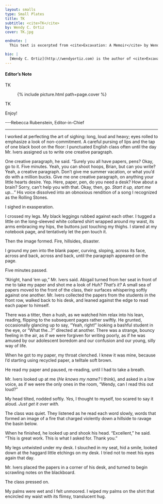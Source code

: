 ```yaml
---
layout: smalls
type: Small Plates
title: TK
subtitle: <cite>TK</cite>
by: Wendy C. Ortiz
cover: TK.jpg

endnote: |
  This text is excerpted from <cite>Excavation: A Memoir</cite> by Wendy C. Ortiz, copyright 2014 by Future Tense Books, used with permission from the author and Future Tense Books.

bio: |
  [Wendy C. Ortiz](http://wendyortiz.com) is the author of <cite>Excavation: A Memoir</cite> (Future Tense Books, July 2014) and <cite>Hollywood Notebook</cite> (Writ Large Press, Nov. 2014). She writes the monthly column "On the Trail of Mary Jane" for <cite>McSweeney's Internet Tendency</cite>, in which she explores medical marijuana dispensary culture in Southern California. Her work has appeared in <cite>The New York Times</cite>, <cite>Vol. 1 Brooklyn</cite>, <cite>The Nervous Breakdown</cite>, <cite>The Rumpus</cite>, and other journals both print and online. Wendy is the co-founder, curator and host of the decade-old [Rhapsodomancy Reading Series](http://www.rhapsodomancy.org).
---
```


<div class="intro" markdown="block">

<h4>Editor’s Note</h4>

TK

<figure class="right small">
  {% include picture.html path=page.cover %}
</figure>

TK

Enjoy!

---Rebecca Rubenstein, Editor-in-Chief

</div>

<hr />

I worked at perfecting the art of sighing: long, loud and heavy; eyes rolled to emphasize a look of non-commitment. A careful pursing of lips and the tap of one black boot on the floor: I punctuated English class often until the day Mr. Ivers assigned us to write one creative paragraph.

One creative paragraph, he said. “Surely you all have papers, pens? Okay, go to it. Five minutes. Yeah, you can shoot hoops, Brian, but can you write? Yeah, a creative paragraph. Don’t give me summer vacation, or what you’d do with a million bucks. Give me one creative paragraph, on anything your little hearts desire. Yep. Here, paper, pen, do you need a desk? How about a brain? Sorry, can’t help you with that. Okay, then, go. <i>Start it up, start me up…</i>” His voice dissolved into an obnoxious rendition of a song I recognized as the Rolling Stones.

I sighed in exasperation.

I crossed my legs. My black leggings rubbed against each other. I tugged a little on the long-sleeved white collared shirt wrapped around my waist, its arms embracing my hips, the buttons just touching my thighs. I stared at my notebook page, and tentatively let the pen touch it.

Then the image formed. Fire, hillsides, disaster.

I ground my pen into the blank paper, curving, sloping, across its face, across and back, across and back, until the paragraph appeared on the page.

Five minutes passed.

“Alright, hand ‘em up,” Mr. Ivers said. Abigail turned from her seat in front of me to take my paper and shot me a look of <i>Huh? That’s it?</i> A small sea of papers moved to the front of the class, their surfaces whispering softly against one another. Mr. Ivers collected the papers from the students in the front row, walked back to his desk, and leaned against the edge to read each paper to himself.

There was a titter, then a hush, as we watched him relax into his lean, reading, flipping to the subsequent pages rather swiftly. He grunted, occasionally glancing up to say, “Yeah, right!” looking a bashful student in the eye, or “What the…?” directed at another. There was a strange, bouncy feeling in the air, as if we were forgiven for writing poorly, as if he was amused by our adolescent boredom and our confusion and our young, silly way of life.

When he got to my paper, my throat clenched. I knew it was mine, because I’d starting using recycled paper, a telltale soft brown.

He read my paper and paused, re-reading, until I had to take a breath.

Mr. Ivers looked up at me (<i>He knows my name?</i> I think), and asked in a low voice, as if we were the only ones in the room, “Wendy, can I read this out loud?”

My head tilted, nodded softly. <i>Yes</i>, I thought to myself, too scared to say it aloud. <i>Just get it over with.</i>

The class was quiet. They listened as he read each word slowly, words that formed an image of a fire that charged violently down a hillside to ravage the basin below.

When he finished, he looked up and shook his head. “Excellent,” he said. “This is great work. This is what I asked for. Thank you.”

My legs untwisted under my desk. I slouched in my seat, hid a smile, looked down at the haggard little etchings on my desk. I tried not to meet his eyes again that day.

Mr. Ivers placed the papers in a corner of his desk, and turned to begin scrawling notes on the blackboard.

The class pressed on.

My palms were wet and I felt unmoored. I wiped my palms on the shirt that encircled my waist with its flimsy, translucent hug.

